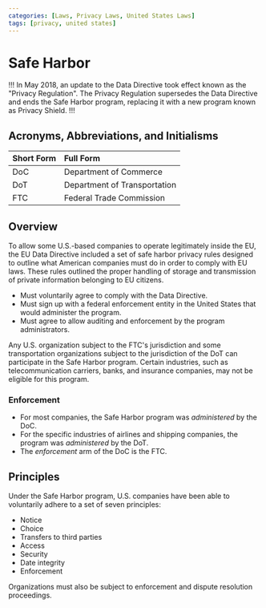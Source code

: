 ```yaml
---
categories: [Laws, Privacy Laws, United States Laws]
tags: [privacy, united states]
---
```


# Safe Harbor

!!!
In May 2018, an update to the Data Directive took effect known as the "Privacy Regulation". The Privacy Regulation supersedes the Data Directive and ends the Safe Harbor program, replacing it with a new program known as Privacy Shield.
!!!

## Acronyms, Abbreviations, and Initialisms

Short Form | Full Form
:--- | :---
DoC | Department of Commerce
DoT | Department of Transportation
FTC | Federal Trade Commission

## Overview

To allow some U.S.-based companies to operate legitimately inside the EU, the EU Data Directive included a set of safe harbor privacy rules designed to outline what American companies must do in order to comply with EU laws. These rules outlined the proper handling of storage and transmission of private information belonging to EU citizens.

- Must voluntarily agree to comply with the Data Directive.
- Must sign up with a federal enforcement entity in the United States that would administer the program.
- Must agree to allow auditing and enforcement by the program administrators.

Any U.S. organization subject to the FTC's jurisdiction and some transportation organizations subject to the jurisdiction of the DoT can participate in the Safe Harbor program. Certain industries, such as telecommunication carriers, banks, and insurance companies, may not be eligible for this program.

### Enforcement

- For most companies, the Safe Harbor program was *administered* by the DoC.
- For the specific industries of airlines and shipping companies, the program was *administered* by the DoT.
- The *enforcement* arm of the DoC is the FTC.

## Principles

Under the Safe Harbor program, U.S. companies have been able to voluntarily adhere to a set of seven principles:

- Notice
- Choice
- Transfers to third parties
- Access
- Security
- Date integrity
- Enforcement

Organizations must also be subject to enforcement and dispute resolution proceedings.
